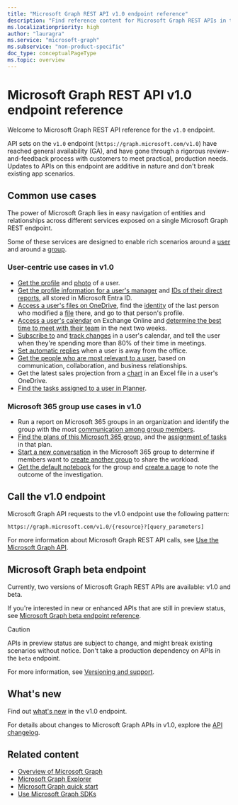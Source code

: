 ```yaml
---
title: "Microsoft Graph REST API v1.0 endpoint reference"
description: "Find reference content for Microsoft Graph REST APIs in the v1.0 endpoint, which includes APIs in general availability (GA) status."
ms.localizationpriority: high
author: "lauragra"
ms.service: "microsoft-graph"
ms.subservice: "non-product-specific"
doc_type: conceptualPageType
ms.topic: overview
---
```


# Microsoft Graph REST API v1.0 endpoint reference

Welcome to Microsoft Graph REST API reference for the `v1.0` endpoint.

API sets on the `v1.0` endpoint (`https://graph.microsoft.com/v1.0`) have reached general availability (GA), and have gone through a rigorous review-and-feedback process with customers to meet practical, production needs. Updates to APIs on this endpoint are additive in nature and don't break existing app scenarios.

## Common use cases

The power of Microsoft Graph lies in easy navigation of entities and relationships across different services exposed on a single Microsoft Graph REST endpoint.

Some of these services are designed to enable rich scenarios around a [user](./resources/user.md) and around a [group](./resources/group.md).

### User-centric use cases in v1.0

- [Get the profile](./api/user-get.md) and [photo](./resources/profilephoto.md) of a user.
- [Get the profile information for a user's manager](./api/user-list-manager.md) and [IDs of their direct reports](./api/user-list-directreports.md), all stored in Microsoft Entra ID.
- [Access a user's files on OneDrive](./api/driveitem-list-children.md), find the [identity](./resources/identityset.md) of the last person who modified a [file](./resources/driveitem.md) there, and go to that person's profile.
- [Access a user's calendar](./api/calendar-get.md) on Exchange Online and [determine the best time to meet with their team](./api/user-findmeetingtimes.md) in the next two weeks.
- [Subscribe to](./api/subscription-post-subscriptions.md) and [track changes](./api/event-delta.md) in a user's calendar, and tell the user when they're spending more than 80% of their time in meetings.
- [Set automatic replies](./api/user-update-mailboxsettings.md#example-1) when a user is away from the office.
- [Get the people who are most relevant to a user](./api/user-list-people.md), based on communication, collaboration, and business relationships.
- Get the latest sales projection from a [chart](./resources/workbookchart.md) in an Excel file in a user's OneDrive.
- [Find the tasks assigned to a user in Planner](./api/planneruser-list-tasks.md).

### Microsoft 365 group use cases in v1.0

- Run a report on Microsoft 365 groups in an organization and identify the group with the most [communication among group members](./api/reportroot-getoffice365groupsactivitycounts.md).
- [Find the plans of this Microsoft 365 group](./api/plannergroup-list-plans.md), and the [assignment of tasks](./resources/plannerassignments.md) in that plan.
- [Start a new conversation](./api/group-post-conversations.md) in the Microsoft 365 group to determine if members want to [create another group](./api/group-post-groups.md) to share the workload.
- [Get the default notebook](./api/notebook-get.md) for the group and [create a page](./api/section-post-pages.md) to note the outcome of the investigation.

## Call the v1.0 endpoint

Microsoft Graph API requests to the v1.0 endpoint use the following pattern:

```http
https://graph.microsoft.com/v1.0/{resource}?[query_parameters]
```

For more information about Microsoft Graph REST API calls, see [Use the Microsoft Graph API](/graph/use-the-api).

## Microsoft Graph beta endpoint

Currently, two versions of Microsoft Graph REST APIs are available: v1.0 and beta.

If you're interested in new or enhanced APIs that are still in preview status, see [Microsoft Graph beta endpoint reference](/graph/api/overview?view=graph-rest-beta&preserve-view=true). 

> [!CAUTION]
> APIs in preview status are subject to change, and might break existing scenarios without notice. Don't take a production dependency on APIs in the `beta` endpoint.

For more information, see [Versioning and support](/graph/versioning-and-support).

## What's new
Find out [what's new](/graph/whats-new-overview) in the v1.0 endpoint.

For details about changes to Microsoft Graph APIs in v1.0, explore the [API changelog](https://developer.microsoft.com/en-us/graph/changelog/?filterby=v1.0).

## Related content

- [Overview of Microsoft Graph](/graph/overview)
- [Microsoft Graph Explorer](https://developer.microsoft.com/graph/graph-explorer)
- [Microsoft Graph quick start](https://developer.microsoft.com/graph/quick-start)
- [Use Microsoft Graph SDKs](/graph/sdks/sdks-overview) 
